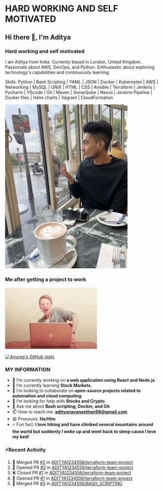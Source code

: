 # HARD WORKING AND SELF MOTIVATED

## Hi there 👋, I'm Aditya
### Hard working and self motivated

I am Aditya from India. Currently based in London, United Kingdom. Passionate about AWS, DevOps, and Python. Enthusiastic about exploring technology's capabilities and continuously learning. 

Skills: Python | Bash Scripting | YAML | JSON | Docker | Kubernetes | AWS | Networking | MySQL | UNIX | HTML | CSS |  Ansible | Terraform | Jenkins | Pycharm | VScode | Git | Maven | SonarQube | Nexus | Jenkins Pipeline | Docker files | Helm charts | Vagrant | CloudFormation

<img src="https://github.com/ADITYA1234556/ADITYA1234556/blob/main/unnamed.jpg" width = 400 />

### Me after getting a project to work
<img src="https://github.com/ADITYA1234556/ADITYA1234556/blob/main/dance-excited.gif" width = 300 />


[![Anurag's GitHub stats](https://github-readme-stats-eight-chi-50.vercel.app/api?username=ADITYA1234556&show_icons=true&theme=radical&count_private=true)](https://github.com/anuraghazra/github-readme-stats)



### MY INFORMATION 

- 🔭 I’m currently working on **a web application using React and Node.js**.
- 🌱 I’m currently learning **Stock Markets**.
- 👯 I’m looking to collaborate on **open-source projects related to automation and cloud computing**.
- 🤔 I’m looking for help with **Stocks and Crypto**.
- 💬 Ask me about **Bash scripting, Docker, and Git**.
- 📫 How to reach me: **adityanavaneethan98@gmail.com**
- 😄 Pronouns: **He/Him**
- ⚡ Fun fact: **I love hiking and have climbed several mountains around the world but suddenly I woke up and went back to sleep cause I love my bed!**

### ⚡Recent Activity
<!--START_SECTION:activity-->
1. 🎉 Merged PR [#2](https://github.com/ADITYA1234556/terraform-team-project/pull/2) in [ADITYA1234556/terraform-team-project](https://github.com/ADITYA1234556/terraform-team-project)
2. 💪 Opened PR [#2](https://github.com/ADITYA1234556/terraform-team-project/pull/2) in [ADITYA1234556/terraform-team-project](https://github.com/ADITYA1234556/terraform-team-project)
3. ❌ Closed PR [#1](https://github.com/ADITYA1234556/terraform-team-project/pull/1) in [ADITYA1234556/terraform-team-project](https://github.com/ADITYA1234556/terraform-team-project)
4. 💪 Opened PR [#1](https://github.com/ADITYA1234556/terraform-team-project/pull/1) in [ADITYA1234556/terraform-team-project](https://github.com/ADITYA1234556/terraform-team-project)
5. 🎉 Merged PR [#3](https://github.com/ADITYA1234556/BASH_SCRIPTING/pull/3) in [ADITYA1234556/BASH_SCRIPTING](https://github.com/ADITYA1234556/BASH_SCRIPTING)
<!--END_SECTION:activity-->
